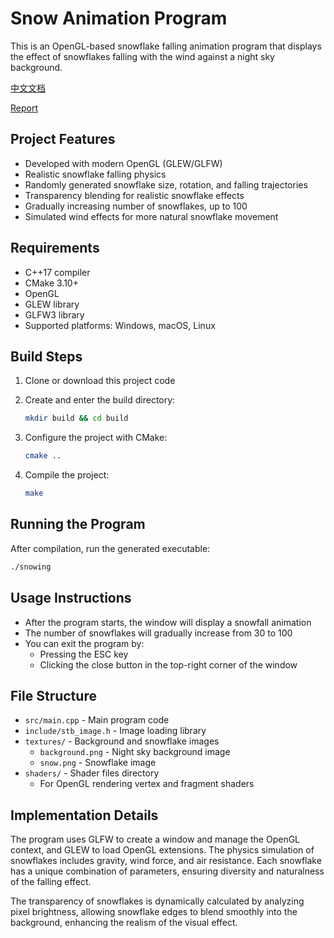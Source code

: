 # Snow Animation Program

This is an OpenGL-based snowflake falling animation program that displays the effect of snowflakes falling with the wind against a night sky background.

[中文文档](README_zh.md)

[Report](report.md)

## Project Features

- Developed with modern OpenGL (GLEW/GLFW)
- Realistic snowflake falling physics
- Randomly generated snowflake size, rotation, and falling trajectories
- Transparency blending for realistic snowflake effects
- Gradually increasing number of snowflakes, up to 100
- Simulated wind effects for more natural snowflake movement

## Requirements

- C++17 compiler
- CMake 3.10+
- OpenGL
- GLEW library
- GLFW3 library
- Supported platforms: Windows, macOS, Linux

## Build Steps

1. Clone or download this project code

2. Create and enter the build directory:
   ```bash
   mkdir build && cd build
   ```

3. Configure the project with CMake:
   ```bash
   cmake ..
   ```

4. Compile the project:
   ```bash
   make
   ```

## Running the Program

After compilation, run the generated executable:

```bash
./snowing
```

## Usage Instructions

- After the program starts, the window will display a snowfall animation
- The number of snowflakes will gradually increase from 30 to 100
- You can exit the program by:
  - Pressing the ESC key
  - Clicking the close button in the top-right corner of the window

## File Structure

- `src/main.cpp` - Main program code
- `include/stb_image.h` - Image loading library
- `textures/` - Background and snowflake images
  - `background.png` - Night sky background image
  - `snow.png` - Snowflake image
- `shaders/` - Shader files directory
  - For OpenGL rendering vertex and fragment shaders

## Implementation Details

The program uses GLFW to create a window and manage the OpenGL context, and GLEW to load OpenGL extensions. The physics simulation of snowflakes includes gravity, wind force, and air resistance. Each snowflake has a unique combination of parameters, ensuring diversity and naturalness of the falling effect.

The transparency of snowflakes is dynamically calculated by analyzing pixel brightness, allowing snowflake edges to blend smoothly into the background, enhancing the realism of the visual effect. 